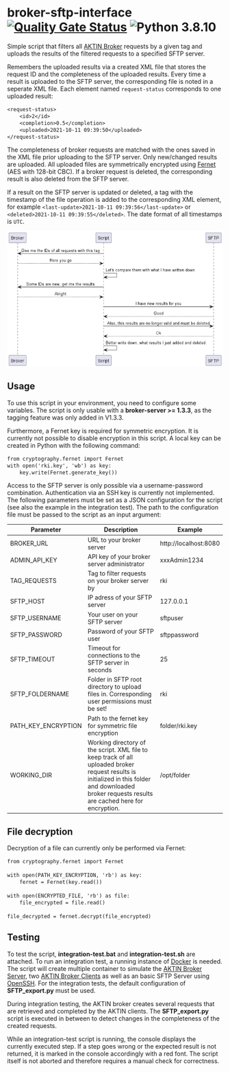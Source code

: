 # broker-sftp-interface [![Quality Gate Status](https://sonarcloud.io/api/project_badges/measure?project=aktin_broker-sftp-interface&metric=alert_status)](https://sonarcloud.io/dashboard?id=aktin_broker-sftp-interface) ![Python 3.8.10](https://img.shields.io/badge/python-3.8.10-blue)

Simple script that filters all [AKTIN Broker](https://github.com/aktin/broker) requests by a given tag and uploads the results of the filtered requests to a specified SFTP server.

Remembers the uploaded results via a created XML file that stores the request ID and the completeness of the uploaded results. Every time a result is uploaded to the SFTP server, the corresponding file is noted in a seperate
XML file. Each element named `request-status` corresponds to one uploaded result:

```
<request-status>
    <id>2</id>
    <completion>0.5</completion>
    <uploaded>2021-10-11 09:39:50</uploaded>
</request-status>
```

The completeness of broker requests are matched with the ones saved in the XML file prior uploading to the SFTP server. Only new/changed results are uploaded. All uploaded files are symmetrically encrypted
using [Fernet](https://github.com/fernet/spec/blob/master/Spec.md) (AES with 128-bit CBC). If a broker request is deleted, the corresponding result is also deleted from the SFTP server.

If a result on the SFTP server is updated or deleted, a tag with the timestamp of the file operation is added to the corresponding XML element, for example `<last-update>2021-10-11 09:39:56</last-update>`
or `<deleted>2021-10-11 09:39:55</deleted>`. The date format of all timestamps is `UTC`.

![sequence diagram](./docs/sequence.png)

## Usage

To use this script in your environment, you need to configure some variables. The script is only usable with a **broker-server >= 1.3.3**, as the tagging feature was only added in V1.3.3.

Furthermore, a Fernet key is required for symmetric encryption. It is currently not possible to disable encryption in this script. A local key can be created in Python with the following command:

```
from cryptography.fernet import Fernet
with open('rki.key', 'wb') as key:
    key.write(Fernet.generate_key())
```

Access to the SFTP server is only possible via a username-password combination. Authentication via an SSH key is currently not implemented. The following parameters must be set as a JSON configuration for the script (see also
the example in the integration test). The path to the configuration file must be passed to the script as an input argument:

| Parameter           | Description                                                                                                                                                                                         | Example               |
|---------------------|-----------------------------------------------------------------------------------------------------------------------------------------------------------------------------------------------------|-----------------------|
| BROKER_URL          | URL to your broker server                                                                                                                                                                           | http://localhost:8080 |
| ADMIN_API_KEY       | API key of your broker server administrator                                                                                                                                                         | xxxAdmin1234          |
| TAG_REQUESTS        | Tag to filter requests on your broker server by                                                                                                                                                     | rki                   |
| SFTP_HOST           | IP adress of your SFTP server                                                                                                                                                                       | 127.0.0.1             |
| SFTP_USERNAME       | Your user on your SFTP server                                                                                                                                                                       | sftpuser              |
| SFTP_PASSWORD       | Password of your SFTP user                                                                                                                                                                          | sftppassword          |
| SFTP_TIMEOUT        | Timeout for connections to the SFTP server in seconds                                                                                                                                               | 25                    |
| SFTP_FOLDERNAME     | Folder in SFTP root directory to upload files in. Corresponding user permissions must be set!                                                                                                       | rki                   |
| PATH_KEY_ENCRYPTION | Path to the fernet key for symmetric file encryption                                                                                                                                                | folder/rki.key        |
| WORKING_DIR         | Working directory of the script. XML file to keep track of all uploaded broker request results is initialized in this folder and downloaded broker requests results are cached here for encryption. | /opt/folder           |

## File decryption

Decryption of a file can currently only be performed via Fernet:

```
from cryptography.fernet import Fernet

with open(PATH_KEY_ENCRYPTION, 'rb') as key:
    fernet = Fernet(key.read())

with open(ENCRYPTED_FILE, 'rb') as file:
    file_encrypted = file.read()

file_decrypted = fernet.decrypt(file_encrypted)
```

## Testing

To test the script, **integration-test.bat** and **integration-test.sh** are attached. To run an integration test, a running instance of [Docker](https://www.docker.com/) is needed. The script will create multiple container
to simulate the [AKTIN Broker Server](https://github.com/aktin/broker/tree/master/broker-server), two [AKTIN Broker Clients](https://github.com/aktin/broker/tree/master/broker-client) as well as an basic SFTP Server
using [OpenSSH](https://www.openssh.com/). For the integration tests, the default configuration of **SFTP_export.py** must be used.

During integration testing, the AKTIN broker creates several requests that are retrieved and completed by the AKTIN clients. The **SFTP_export.py** script is executed in between to detect changes in the completeness of the
created requests.

While an integration-test script is running, the console displays the currently executed step. If a step goes wrong or the expected result is not returned, it is marked in the console accordingly with a red font. The script
itself is not aborted and therefore requires a manual check for correctness.
